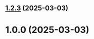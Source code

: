 ## [1.2.3](https://github.com/kakras/git-extended/compare/v1.0.0...v1.2.3) (2025-03-03)



# 1.0.0 (2025-03-03)



